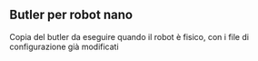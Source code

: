 ## Butler per robot nano
Copia del butler da eseguire quando il robot è fisico, con i file di configurazione già modificati
